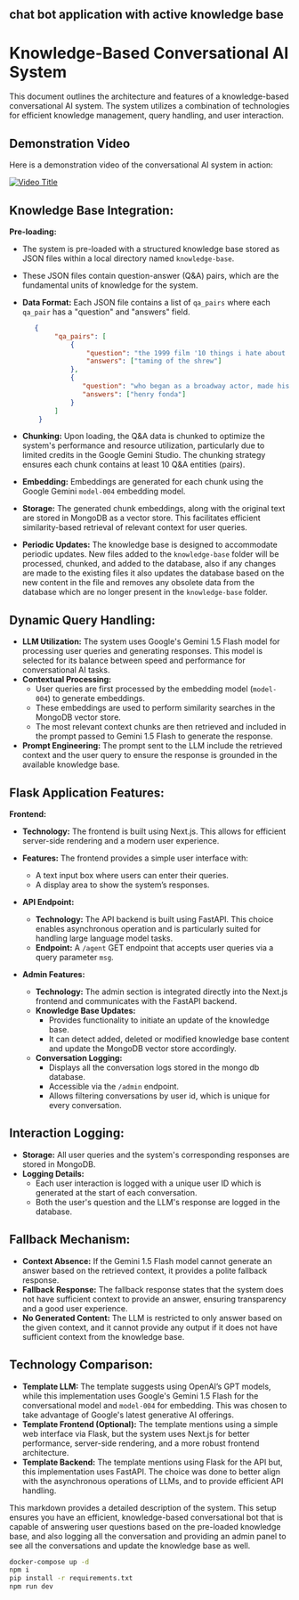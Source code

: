 ## chat bot application with active knowledge base



# Knowledge-Based Conversational AI System

This document outlines the architecture and features of a knowledge-based conversational AI system. The system utilizes a combination of technologies for efficient knowledge management, query handling, and user interaction.

## Demonstration Video

Here is a demonstration video of the conversational AI system in action:

[![Video Title](https://img.youtube.com/vi/3Mzf3pFW0qQ/0.jpg)](https://www.youtube.com/watch?v=3Mzf3pFW0qQ)


## Knowledge Base Integration:

**Pre-loading:**
*   The system is pre-loaded with a structured knowledge base stored as JSON files within a local directory named `knowledge-base`.
*   These JSON files contain question-answer (Q&A) pairs, which are the fundamental units of knowledge for the system.
*   **Data Format:** Each JSON file contains a list of `qa_pairs` where each `qa_pair` has a "question" and "answers" field.
    ```json
       {
            "qa_pairs": [
                {
                    "question": "the 1999 film '10 things i hate about you' is based on which shakespeare play",
                    "answers": ["taming of the shrew"]
                },
                {
                   "question": "who began as a broadway actor, made his hollywood debut in 1935, and had lead roles in the grapes of wrath, the ox-bow incident, mister roberts and 12 angry men",
                   "answers": ["henry fonda"]
                }
            ]
        }

    ```

*   **Chunking:** Upon loading, the Q&A data is chunked to optimize the system's performance and resource utilization, particularly due to limited credits in the Google Gemini Studio. The chunking strategy ensures each chunk contains at least 10 Q&A entities (pairs).

*   **Embedding:** Embeddings are generated for each chunk using the Google Gemini `model-004` embedding model.
*   **Storage:** The generated chunk embeddings, along with the original text are stored in MongoDB as a vector store. This facilitates efficient similarity-based retrieval of relevant context for user queries.

*   **Periodic Updates:** The knowledge base is designed to accommodate periodic updates. New files added to the `knowledge-base` folder will be processed, chunked, and added to the database, also if any changes are made to the existing files it also updates the database based on the new content in the file and removes any obsolete data from the database which are no longer present in the `knowledge-base` folder.

## Dynamic Query Handling:

*   **LLM Utilization:** The system uses Google's Gemini 1.5 Flash model for processing user queries and generating responses. This model is selected for its balance between speed and performance for conversational AI tasks.
*   **Contextual Processing:**
    *   User queries are first processed by the embedding model (`model-004`) to generate embeddings.
    *   These embeddings are used to perform similarity searches in the MongoDB vector store.
    *   The most relevant context chunks are then retrieved and included in the prompt passed to Gemini 1.5 Flash to generate the response.
*   **Prompt Engineering:** The prompt sent to the LLM include the retrieved context and the user query to ensure the response is grounded in the available knowledge base.

## Flask Application Features:

**Frontend:**
*   **Technology:** The frontend is built using Next.js. This allows for efficient server-side rendering and a modern user experience.
*   **Features:** The frontend provides a simple user interface with:
    *   A text input box where users can enter their queries.
    *   A display area to show the system’s responses.
*   **API Endpoint:**
    *   **Technology:** The API backend is built using FastAPI. This choice enables asynchronous operation and is particularly suited for handling large language model tasks.
    *   **Endpoint:** A `/agent` GET endpoint that accepts user queries via a query parameter `msg`.

*   **Admin Features:**
    * **Technology:**  The admin section is integrated directly into the Next.js frontend and communicates with the FastAPI backend.
    *   **Knowledge Base Updates:**
        *   Provides functionality to initiate an update of the knowledge base.
        *   It can detect added, deleted or modified knowledge base content and update the MongoDB vector store accordingly.
    *   **Conversation Logging:**
        *   Displays all the conversation logs stored in the mongo db database.
        *  Accessible via the `/admin` endpoint.
        *  Allows filtering conversations by user id, which is unique for every conversation.

## Interaction Logging:
*   **Storage:** All user queries and the system's corresponding responses are stored in MongoDB.
*   **Logging Details:**
    *   Each user interaction is logged with a unique user ID which is generated at the start of each conversation.
    *   Both the user's question and the LLM's response are logged in the database.

## Fallback Mechanism:

*   **Context Absence:** If the Gemini 1.5 Flash model cannot generate an answer based on the retrieved context, it provides a polite fallback response.
*   **Fallback Response:** The fallback response states that the system does not have sufficient context to provide an answer, ensuring transparency and a good user experience.
*   **No Generated Content:** The LLM is restricted to only answer based on the given context, and it cannot provide any output if it does not have sufficient context from the knowledge base.

## Technology Comparison:

*   **Template LLM:** The template suggests using OpenAI’s GPT models, while this implementation uses Google's Gemini 1.5 Flash for the conversational model and `model-004` for embedding. This was chosen to take advantage of Google's latest generative AI offerings.
*   **Template Frontend (Optional):** The template mentions using a simple web interface via Flask, but the system uses Next.js for better performance, server-side rendering, and a more robust frontend architecture.
* **Template Backend:** The template mentions using Flask for the API but, this implementation uses FastAPI. The choice was done to better align with the asynchronous operations of LLMs, and to provide efficient API handling.

This markdown provides a detailed description of the system. This setup ensures you have an efficient, knowledge-based conversational bot that is capable of answering user questions based on the pre-loaded knowledge base, and also logging all the conversation and providing an admin panel to see all the conversations and update the knowledge base as well.

```bash
docker-compose up -d
npm i
pip install -r requirements.txt
npm run dev
```
